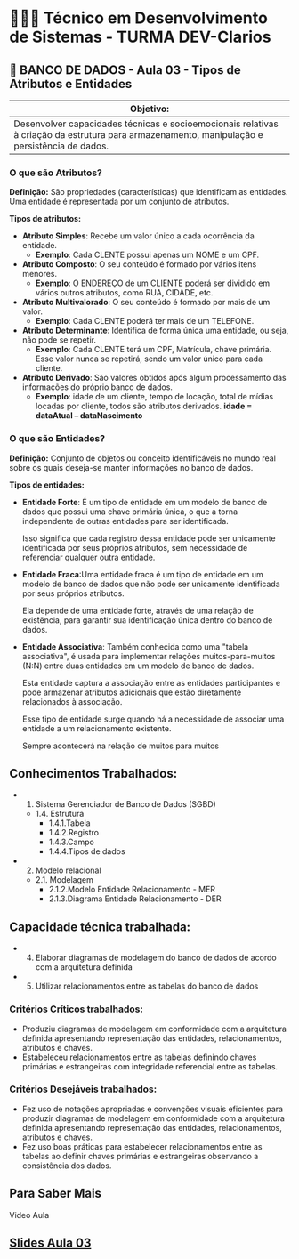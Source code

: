 # 👨🏻‍💻 Técnico em Desenvolvimento de Sistemas - TURMA DEV-Clarios
## 🤖 BANCO DE DADOS - Aula 03 - Tipos de Atributos e Entidades
|Objetivo:|
|-|
|Desenvolver capacidades técnicas e socioemocionais relativas à criação da estrutura para armazenamento, manipulação e persistência de dados.|

### O que são Atributos?
**Definição:** São propriedades (características) que identificam as entidades. 
Uma entidade é representada por um conjunto de atributos. 

**Tipos de atributos:**
- **Atributo Simples**: Recebe um valor único a cada ocorrência da entidade. 
	- **Exemplo**: Cada CLENTE possui apenas um NOME e um CPF.
- **Atributo Composto**: O seu conteúdo é formado por vários itens menores. 
	- **Exemplo**: O ENDEREÇO de um CLIENTE poderá ser dividido em vários outros atributos, como RUA, CIDADE, etc.
- **Atributo Multivalorado**: O seu conteúdo é formado por mais de um valor. 
	- **Exemplo**: Cada CLENTE poderá ter mais de um TELEFONE.
- **Atributo Determinante**: Identifica de forma única uma entidade, ou seja, não pode se repetir.
	- **Exemplo**: Cada CLENTE terá um CPF, Matrícula, chave primária. Esse valor nunca se repetirá, sendo um valor único para cada cliente.
- **Atributo Derivado**: São valores obtidos após algum processamento das informações do próprio banco de dados.
	- **Exemplo**: idade de um cliente, tempo de locação, total de mídias locadas por cliente, todos são atributos derivados. **idade = dataAtual – dataNascimento**

### O que são Entidades?
**Definição:** Conjunto de objetos ou conceito identificáveis no mundo real sobre os quais deseja-se manter informações no banco de dados.

**Tipos de entidades:**
- **Entidade Forte**: É um tipo de entidade em um modelo de banco de dados que possui uma chave primária única, o que a torna independente de outras entidades para ser identificada.

	Isso significa que cada registro dessa entidade pode ser unicamente identificada por seus próprios atributos, sem necessidade de referenciar qualquer outra entidade.

- **Entidade Fraca**:Uma entidade fraca é um tipo de entidade em um modelo de banco de dados que não pode ser unicamente identificada por seus próprios atributos.
 
	Ela depende de uma entidade forte, através de uma relação de existência, para garantir sua identificação única dentro do banco de dados.

- **Entidade Associativa**: Também conhecida como uma "tabela associativa", é usada para implementar relações muitos-para-muitos (N:N) entre duas entidades em um modelo de banco de dados.
	
	Esta entidade captura a associação entre as entidades participantes e pode armazenar atributos adicionais que estão diretamente relacionados à associação.

	Esse tipo de entidade surge quando há a necessidade de associar uma entidade a um relacionamento existente. 
	
	Sempre acontecerá na relação de muitos para muitos

## Conhecimentos Trabalhados:
- 1. Sistema Gerenciador de Banco de Dados (SGBD)
	- 1.4. Estrutura
		- 1.4.1.Tabela
		- 1.4.2.Registro
		- 1.4.3.Campo
		- 1.4.4.Tipos de dados
- 2. Modelo relacional
	- 2.1. Modelagem
		- 2.1.2.Modelo Entidade Relacionamento - MER
		- 2.1.3.Diagrama Entidade Relacionamento - DER
## Capacidade técnica trabalhada:
- 4. Elaborar diagramas de modelagem do banco de dados de acordo com a arquitetura definida
- 5. Utilizar relacionamentos entre as tabelas do banco de dados

### Critérios Críticos trabalhados:
 - Produziu diagramas de modelagem em conformidade com a arquitetura definida apresentando representação das entidades, relacionamentos, atributos e chaves.
 - Estabeleceu relacionamentos entre as tabelas definindo chaves primárias e estrangeiras com integridade referencial entre as tabelas. 

### Critérios Desejáveis trabalhados:
- Fez uso de notações apropriadas e convenções visuais eficientes para produzir diagramas de modelagem em conformidade com a arquitetura definida apresentando representação das entidades, relacionamentos, atributos e chaves.
- Fez uso boas práticas para estabelecer relacionamentos entre as tabelas ao definir chaves primárias e estrangeiras observando a consistência dos dados.



## Para Saber Mais
Video Aula

## [Slides Aula 03](../aula01/aula03.pdf)